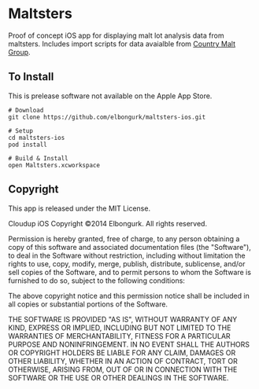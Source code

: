 # Maltsters #

Proof of concept iOS app for displaying malt lot analysis data from maltsters.  Includes import scripts for data avaialble from [Country Malt Group](http://coa.countrymaltgroup.com/maltlot.asp).

## To Install ##

This is prelease software not available on the Apple App Store.

    # Download
    git clone https://github.com/elbongurk/maltsters-ios.git
    
    # Setup
    cd maltsters-ios
    pod install
    
    # Build & Install
    open Maltsters.xcworkspace

## Copyright ##

This app is released under the MIT License.

Cloudup iOS Copyright ©2014 Elbongurk. All rights reserved.

Permission is hereby granted, free of charge, to any person obtaining a copy of this software and associated documentation files (the "Software"), to deal in the Software without restriction, including without limitation the rights to use, copy, modify, merge, publish, distribute, sublicense, and/or sell copies of the Software, and to permit persons to whom the Software is furnished to do so, subject to the following conditions:

The above copyright notice and this permission notice shall be included in all copies or substantial portions of the Software.

THE SOFTWARE IS PROVIDED "AS IS", WITHOUT WARRANTY OF ANY KIND, EXPRESS OR IMPLIED, INCLUDING BUT NOT LIMITED TO THE WARRANTIES OF MERCHANTABILITY, FITNESS FOR A PARTICULAR PURPOSE AND NONINFRINGEMENT. IN NO EVENT SHALL THE AUTHORS OR COPYRIGHT HOLDERS BE LIABLE FOR ANY CLAIM, DAMAGES OR OTHER LIABILITY, WHETHER IN AN ACTION OF CONTRACT, TORT OR OTHERWISE, ARISING FROM, OUT OF OR IN CONNECTION WITH THE SOFTWARE OR THE USE OR OTHER DEALINGS IN THE SOFTWARE.
